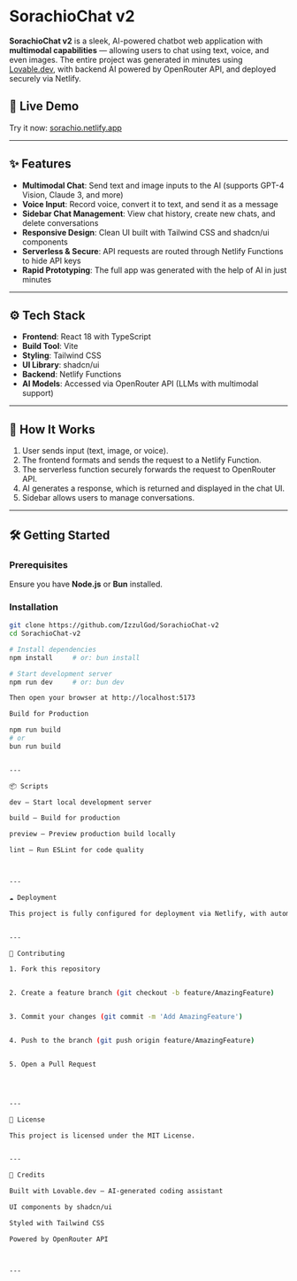 # SorachioChat v2

**SorachioChat v2** is a sleek, AI-powered chatbot web application with **multimodal capabilities** — allowing users to chat using text, voice, and even images. The entire project was generated in minutes using [Lovable.dev](https://lovable.dev), with backend AI powered by OpenRouter API, and deployed securely via Netlify.

## 🔗 Live Demo

Try it now: [sorachio.netlify.app](https://sorachio.netlify.app)

---

## ✨ Features

- **Multimodal Chat**: Send text and image inputs to the AI (supports GPT-4 Vision, Claude 3, and more)
- **Voice Input**: Record voice, convert it to text, and send it as a message
- **Sidebar Chat Management**: View chat history, create new chats, and delete conversations
- **Responsive Design**: Clean UI built with Tailwind CSS and shadcn/ui components
- **Serverless & Secure**: API requests are routed through Netlify Functions to hide API keys
- **Rapid Prototyping**: The full app was generated with the help of AI in just minutes

---

## ⚙️ Tech Stack

- **Frontend**: React 18 with TypeScript
- **Build Tool**: Vite
- **Styling**: Tailwind CSS
- **UI Library**: shadcn/ui
- **Backend**: Netlify Functions
- **AI Models**: Accessed via OpenRouter API (LLMs with multimodal support)

---

## 🧠 How It Works

1. User sends input (text, image, or voice).
2. The frontend formats and sends the request to a Netlify Function.
3. The serverless function securely forwards the request to OpenRouter API.
4. AI generates a response, which is returned and displayed in the chat UI.
5. Sidebar allows users to manage conversations.

---

## 🛠️ Getting Started

### Prerequisites
Ensure you have **Node.js** or **Bun** installed.

### Installation

```bash
git clone https://github.com/IzzulGod/SorachioChat-v2
cd SorachioChat-v2

# Install dependencies
npm install     # or: bun install

# Start development server
npm run dev     # or: bun dev

Then open your browser at http://localhost:5173

Build for Production

npm run build
# or
bun run build


---

📦 Scripts

dev – Start local development server

build – Build for production

preview – Preview production build locally

lint – Run ESLint for code quality



---

☁️ Deployment

This project is fully configured for deployment via Netlify, with automatic builds from GitHub and backend logic running through serverless functions.


---

🤝 Contributing

1. Fork this repository


2. Create a feature branch (git checkout -b feature/AmazingFeature)


3. Commit your changes (git commit -m 'Add AmazingFeature')


4. Push to the branch (git push origin feature/AmazingFeature)


5. Open a Pull Request




---

📄 License

This project is licensed under the MIT License.


---

🙏 Credits

Built with Lovable.dev – AI-generated coding assistant

UI components by shadcn/ui

Styled with Tailwind CSS

Powered by OpenRouter API



---
